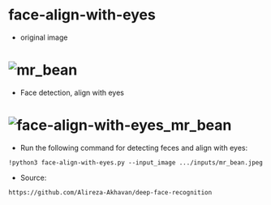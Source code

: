 # face-align-with-eyes


- original image

# ![mr_bean](https://github.com/n-ebrahimian/face_detection/blob/main/02-face-align-with-eyes/inputs/mr_bean.jpeg)

- Face detection, align with eyes

# ![face-align-with-eyes_mr_bean](https://github.com/n-ebrahimian/face_detection/blob/main/02-face-align-with-eyes/Result/face-align-with-eyes_mr_bean.jpg)


- Run the following command for detecting feces and align with eyes:

```
!python3 face-align-with-eyes.py --input_image .../inputs/mr_bean.jpeg

```

- Source:

```
https://github.com/Alireza-Akhavan/deep-face-recognition

```
